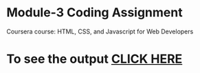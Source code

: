 # Module-3 Coding Assignment

Coursera course: HTML, CSS, and Javascript for Web Developers

# To see the output [CLICK HERE](https://garg-grace.github.io/courseratest/module3-solution/)
